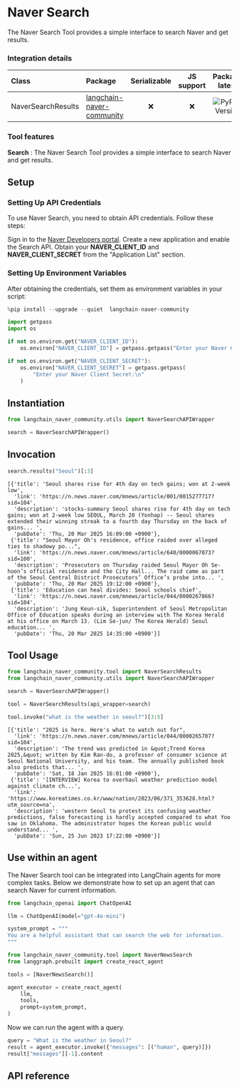 # Naver Search

The Naver Search Tool provides a simple interface to search Naver and get results.

### Integration details

| Class | Package | Serializable | JS support |  Package latest |
| :--- | :--- | :---: | :---: | :---: |
| NaverSearchResults | [langchain-naver-community](https://pypi.org/project/langchain-naver-community/) | ❌ | ❌ |  ![PyPI - Version](https://img.shields.io/pypi/v/langchain-naver-community?style=flat-square&label=%20) |

### Tool features

**Search** : The Naver Search Tool provides a simple interface to search Naver and get results.

## Setup
### Setting Up API Credentials
To use Naver Search, you need to obtain API credentials. Follow these steps:

Sign in to the [Naver Developers portal](https://developers.naver.com/main/).
Create a new application and enable the Search API.
Obtain your **NAVER_CLIENT_ID** and **NAVER_CLIENT_SECRET** from the "Application List" section.

### Setting Up Environment Variables
After obtaining the credentials, set them as environment variables in your script:


```python
%pip install --upgrade --quiet  langchain-naver-community
```


```python
import getpass
import os

if not os.environ.get("NAVER_CLIENT_ID"):
    os.environ["NAVER_CLIENT_ID"] = getpass.getpass("Enter your Naver Client ID:\n")

if not os.environ.get("NAVER_CLIENT_SECRET"):
    os.environ["NAVER_CLIENT_SECRET"] = getpass.getpass(
        "Enter your Naver Client Secret:\n"
    )
```

## Instantiation


```python
from langchain_naver_community.utils import NaverSearchAPIWrapper

search = NaverSearchAPIWrapper()
```

## Invocation


```python
search.results("Seoul")[:3]
```



```output
[{'title': 'Seoul shares rise for 4th day on tech gains; won at 2-week low',
  'link': 'https://n.news.naver.com/mnews/article/001/0015277717?sid=104',
  'description': 'stocks-summary Seoul shares rise for 4th day on tech gains; won at 2-week low SEOUL, March 20 (Yonhap) -- Seoul shares extended their winning streak to a fourth day Thursday on the back of gains... ',
  'pubDate': 'Thu, 20 Mar 2025 16:09:00 +0900'},
 {'title': "Seoul Mayor Oh's residence, office raided over alleged ties to shadowy po...",
  'link': 'https://n.news.naver.com/mnews/article/640/0000067073?sid=100',
  'description': 'Prosecutors on Thursday raided Seoul Mayor Oh Se-hoon’s official residence and the City Hall... The raid came as part of the Seoul Central District Prosecutors’ Office’s probe into... ',
  'pubDate': 'Thu, 20 Mar 2025 19:12:00 +0900'},
 {'title': 'Education can heal divides: Seoul schools chief',
  'link': 'https://n.news.naver.com/mnews/article/044/0000267866?sid=104',
  'description': 'Jung Keun-sik, Superintendent of Seoul Metropolitan Office of Education speaks during an interview with The Korea Herald at his office on March 13. (Lim Se-jun/ The Korea Herald) Seoul education... ',
  'pubDate': 'Thu, 20 Mar 2025 14:35:00 +0900'}]
```


## Tool Usage


```python
from langchain_naver_community.tool import NaverSearchResults
from langchain_naver_community.utils import NaverSearchAPIWrapper

search = NaverSearchAPIWrapper()

tool = NaverSearchResults(api_wrapper=search)

tool.invoke("what is the weather in seoul?")[3:5]
```



```output
[{'title': "2025 is here. Here's what to watch out for",
  'link': 'https://n.news.naver.com/mnews/article/044/0000265707?sid=104',
  'description': 'The trend was predicted in &quot;Trend Korea 2025,&quot; written by Kim Ran-do, a professor of consumer science at Seoul National University, and his team. The annually published book also predicts that... ',
  'pubDate': 'Sat, 18 Jan 2025 16:01:00 +0900'},
 {'title': '[INTERVIEW] Korea to overhaul weather prediction model against climate ch...',
  'link': 'https://www.koreatimes.co.kr/www/nation/2023/06/371_353628.html?utm_source=na',
  'description': 'western Seoul to protest its confusing weather predictions, false forecasting is hardly accepted compared to what Yoo saw in Oklahoma. The administrator hopes the Korean public would understand... ',
  'pubDate': 'Sun, 25 Jun 2023 17:22:00 +0900'}]
```


## Use within an agent

The Naver Search tool can be integrated into LangChain agents for more complex tasks. Below we demonstrate how to set up an agent that can search Naver for current information.



```python
from langchain_openai import ChatOpenAI

llm = ChatOpenAI(model="gpt-4o-mini")

system_prompt = """
You are a helpful assistant that can search the web for information.
"""
```


```python
from langchain_naver_community.tool import NaverNewsSearch
from langgraph.prebuilt import create_react_agent

tools = [NaverNewsSearch()]

agent_executor = create_react_agent(
    llm,
    tools,
    prompt=system_prompt,
)
```

Now we can run the agent with a query.


```python
query = "What is the weather in Seoul?"
result = agent_executor.invoke({"messages": [("human", query)]})
result["messages"][-1].content
```

## API reference
